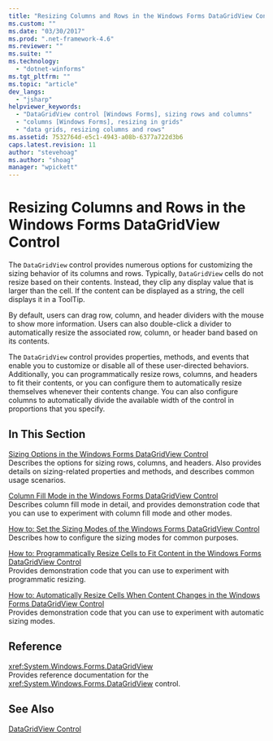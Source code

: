 ```yaml
---
title: "Resizing Columns and Rows in the Windows Forms DataGridView Control | Microsoft Docs"
ms.custom: ""
ms.date: "03/30/2017"
ms.prod: ".net-framework-4.6"
ms.reviewer: ""
ms.suite: ""
ms.technology: 
  - "dotnet-winforms"
ms.tgt_pltfrm: ""
ms.topic: "article"
dev_langs: 
  - "jsharp"
helpviewer_keywords: 
  - "DataGridView control [Windows Forms], sizing rows and columns"
  - "columns [Windows Forms], resizing in grids"
  - "data grids, resizing columns and rows"
ms.assetid: 7532764d-e5c1-4943-a08b-6377a722d3b6
caps.latest.revision: 11
author: "stevehoag"
ms.author: "shoag"
manager: "wpickett"
---
```

# Resizing Columns and Rows in the Windows Forms DataGridView Control
The `DataGridView` control provides numerous options for customizing the sizing behavior of its columns and rows. Typically, `DataGridView` cells do not resize based on their contents. Instead, they clip any display value that is larger than the cell. If the content can be displayed as a string, the cell displays it in a ToolTip.  
  
 By default, users can drag row, column, and header dividers with the mouse to show more information. Users can also double-click a divider to automatically resize the associated row, column, or header band based on its contents.  
  
 The `DataGridView` control provides properties, methods, and events that enable you to customize or disable all of these user-directed behaviors. Additionally, you can programmatically resize rows, columns, and headers to fit their contents, or you can configure them to automatically resize themselves whenever their contents change. You can also configure columns to automatically divide the available width of the control in proportions that you specify.  
  
## In This Section  
 [Sizing Options in the Windows Forms DataGridView Control](../../../../docs/framework/winforms/controls/sizing-options-in-the-windows-forms-datagridview-control.md)  
 Describes the options for sizing rows, columns, and headers. Also provides details on sizing-related properties and methods, and describes common usage scenarios.  
  
 [Column Fill Mode in the Windows Forms DataGridView Control](../../../../docs/framework/winforms/controls/column-fill-mode-in-the-windows-forms-datagridview-control.md)  
 Describes column fill mode in detail, and provides demonstration code that you can use to experiment with column fill mode and other modes.  
  
 [How to: Set the Sizing Modes of the Windows Forms DataGridView Control](../../../../docs/framework/winforms/controls/how-to-set-the-sizing-modes-of-the-windows-forms-datagridview-control.md)  
 Describes how to configure the sizing modes for common purposes.  
  
 [How to: Programmatically Resize Cells to Fit Content in the Windows Forms DataGridView Control](../../../../docs/framework/winforms/controls/how-to-programmatically-resize-cells-to-fit-content-in-the-windows-forms-datagridview-control.md)  
 Provides demonstration code that you can use to experiment with programmatic resizing.  
  
 [How to: Automatically Resize Cells When Content Changes in the Windows Forms DataGridView Control](../../../../docs/framework/winforms/controls/how-to-automatically-resize-cells-when-content-changes-in-the-windows-forms-datagridview-control.md)  
 Provides demonstration code that you can use to experiment with automatic sizing modes.  
  
## Reference  
 <xref:System.Windows.Forms.DataGridView>  
 Provides reference documentation for the <xref:System.Windows.Forms.DataGridView> control.  
  
## See Also  
 [DataGridView Control](../../../../docs/framework/winforms/controls/datagridview-control-windows-forms.md)
